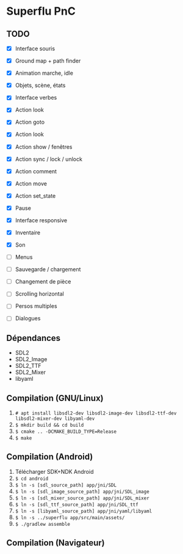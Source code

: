 # Superflu PnC

## TODO

 - [x] Interface souris
 - [x] Ground map + path finder
 - [x] Animation marche, idle
 - [x] Objets, scène, états
 - [x] Interface verbes
 - [x] Action look
 - [x] Action goto
 - [x] Action look
 - [x] Action show / fenêtres
 - [x] Action sync / lock / unlock
 - [x] Action comment
 - [x] Action move
 - [x] Action set_state
 - [x] Pause
 - [x] Interface responsive
 - [x] Inventaire
 - [x] Son
 - [ ] Menus
 - [ ] Sauvegarde / chargement
 - [ ] Changement de pièce
 - [ ] Scrolling horizontal
 - [ ] Persos multiples
 - [ ] Dialogues
 

## Dépendances

 - SDL2
 - SDL2_Image
 - SDL2_TTF
 - SDL2_Mixer
 - libyaml

## Compilation (GNU/Linux)

1. `# apt install libsdl2-dev libsdl2-image-dev libsdl2-ttf-dev libsdl2-mixer-dev libyaml-dev`
2. `$ mkdir build && cd build`
3. `$ cmake .. -DCMAKE_BUILD_TYPE=Release`
4. `$ make`

## Compilation (Android)

1. Télécharger SDK+NDK Android
2. `$ cd android`
3. `$ ln -s [sdl_source_path] app/jni/SDL`
4. `$ ln -s [sdl_image_source_path] app/jni/SDL_image`
5. `$ ln -s [sdl_mixer_source_path] app/jni/SDL_mixer`
6. `$ ln -s [sdl_ttf_source_path] app/jni/SDL_ttf`
7. `$ ln -s [libyaml_source_path] app/jni/yaml/libyaml`
8. `$ ln -s ../superflu app/src/main/assets/`
8. `$ ./gradlew assemble`

## Compilation (Navigateur)

